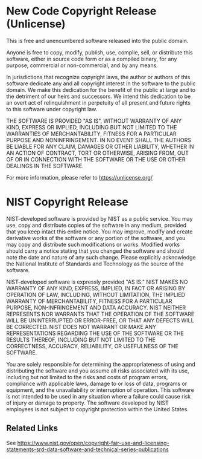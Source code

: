# New Code Copyright Release (Unlicense)

This is free and unencumbered software released into the public domain.

Anyone is free to copy, modify, publish, use, compile, sell, or distribute this software, either in source code form or
as a compiled
binary, for any purpose, commercial or non-commercial, and by any means.

In jurisdictions that recognize copyright laws, the author or authors of this software dedicate any and all copyright
interest in the software to the public domain. We make this dedication for the benefit
of the public at large and to the detriment of our heirs and successors. We intend this dedication to be an overt act of
relinquishment in perpetuity of all present and future rights to this software under copyright law.

THE SOFTWARE IS PROVIDED "AS IS", WITHOUT WARRANTY OF ANY KIND, EXPRESS OR IMPLIED, INCLUDING BUT NOT LIMITED TO THE
WARRANTIES OF MERCHANTABILITY, FITNESS FOR A PARTICULAR PURPOSE AND NONINFRINGEMENT. IN NO EVENT SHALL THE AUTHORS BE
LIABLE FOR ANY CLAIM, DAMAGES OR OTHER LIABILITY, WHETHER IN AN ACTION OF CONTRACT, TORT OR OTHERWISE, ARISING FROM, OUT
OF OR IN CONNECTION WITH THE SOFTWARE OR THE USE OR OTHER DEALINGS IN THE SOFTWARE.

For more information, please refer to <https://unlicense.org/>

# NIST Copyright Release

NIST-developed software is provided by NIST as a public service. You may use, copy and distribute copies of the software
in any medium, provided that you keep intact this entire notice. You may improve, modify and create derivative works of
the software or any portion of the software, and you may copy and distribute such modifications or works. Modified works
should carry a notice stating that you changed the software and should note the date and nature of any such change.
Please explicitly acknowledge the National Institute of Standards and Technology as the source of the software.

NIST-developed software is expressly provided "AS IS." NIST MAKES NO WARRANTY OF ANY KIND, EXPRESS, IMPLIED, IN FACT OR
ARISING BY OPERATION OF LAW, INCLUDING, WITHOUT LIMITATION, THE IMPLIED WARRANTY OF MERCHANTABILITY, FITNESS FOR A
PARTICULAR PURPOSE, NON-INFRINGEMENT AND DATA ACCURACY. NIST NEITHER REPRESENTS NOR WARRANTS THAT THE OPERATION OF THE
SOFTWARE WILL BE UNINTERRUPTED OR ERROR-FREE, OR THAT ANY DEFECTS WILL BE CORRECTED. NIST DOES NOT WARRANT OR MAKE ANY
REPRESENTATIONS REGARDING THE USE OF THE SOFTWARE OR THE RESULTS THEREOF, INCLUDING BUT NOT LIMITED TO THE CORRECTNESS,
ACCURACY, RELIABILITY, OR USEFULNESS OF THE SOFTWARE.

You are solely responsible for determining the appropriateness of using and distributing the software and you assume all
risks associated with its use, including but not limited to the risks and costs of program errors, compliance with
applicable laws, damage to or loss of data, programs or equipment, and the unavailability or interruption of operation.
This software is not intended to be used in any situation where a failure could cause risk of injury or damage to
property. The software developed by NIST employees is not subject to copyright protection within the United States.

## Related Links

See https://www.nist.gov/open/copyright-fair-use-and-licensing-statements-srd-data-software-and-technical-series-publications

